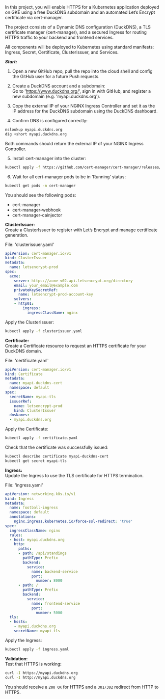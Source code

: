 In this project, you will enable HTTPS for a Kubernetes application deployed on GKE using a free DuckDNS subdomain and an automated Let’s Encrypt certificate via cert-manager.

The project consists of a Dynamic DNS configuration (DuckDNS), a TLS certificate manager (cert-manager), and a secured Ingress for routing HTTPS traffic to your backend and frontend services.

All components will be deployed to Kubernetes using standard manifests: Ingress, Secret, Certificate, ClusterIssuer, and Services.

***Start:***

1) Open a new GitHub repo, pull the repo into the cloud shell and config the GitHub user for a future Push requests.

2) Create a DuckDNS account and a subdomain:  
Go to 'https://www.duckdns.org/', sign in with GitHub, and register a new subdomain (e.g. 'myapi.duckdns.org').

3) Copy the external IP of your NGINX Ingress Controller and set it as the IP address for the DuckDNS subdomain using the DuckDNS dashboard.

4) Confirm DNS is configured correctly:
```bash
nslookup myapi.duckdns.org
dig +short myapi.duckdns.org
```
Both commands should return the external IP of your NGINX Ingress Controller.

5) Install cert-manager into the cluster:
```bash
kubectl apply -f https://github.com/cert-manager/cert-manager/releases/download/v1.13.2/cert-manager.yaml
```

6) Wait for all cert-manager pods to be in 'Running' status:
```bash
kubectl get pods -n cert-manager
```
You should see the following pods:
- cert-manager
- cert-manager-webhook
- cert-manager-cainjector

**ClusterIssuer:**  
Create a ClusterIssuer to register with Let’s Encrypt and manage certificate generation.

File: 'clusterissuer.yaml'
```yaml
apiVersion: cert-manager.io/v1
kind: ClusterIssuer
metadata:
  name: letsencrypt-prod
spec:
  acme:
    server: https://acme-v02.api.letsencrypt.org/directory
    email: your_email@example.com
    privateKeySecretRef:
      name: letsencrypt-prod-account-key
    solvers:
    - http01:
        ingress:
          ingressClassName: nginx
```
Apply the ClusterIssuer:
```bash
kubectl apply -f clusterissuer.yaml
```

**Certificate:**  
Create a Certificate resource to request an HTTPS certificate for your DuckDNS domain.

File: 'certificate.yaml'
```yaml
apiVersion: cert-manager.io/v1
kind: Certificate
metadata:
  name: myapi-duckdns-cert
  namespace: default
spec:
  secretName: myapi-tls
  issuerRef:
    name: letsencrypt-prod
    kind: ClusterIssuer
  dnsNames:
  - myapi.duckdns.org
```
Apply the Certificate:
```bash
kubectl apply -f certificate.yaml
```

Check that the certificate was successfully issued:
```bash
kubectl describe certificate myapi-duckdns-cert
kubectl get secret myapi-tls
```

**Ingress:**  
Update the Ingress to use the TLS certificate for HTTPS termination.

File: 'ingress.yaml'
```yaml
apiVersion: networking.k8s.io/v1
kind: Ingress
metadata:
  name: football-ingress
  namespace: default
  annotations:
    nginx.ingress.kubernetes.io/force-ssl-redirect: "true"
spec:
  ingressClassName: nginx
  rules:
  - host: myapi.duckdns.org
    http:
      paths:
      - path: /api/standings
        pathType: Prefix
        backend:
          service:
            name: backend-service
            port:
              number: 8000
      - path: /
        pathType: Prefix
        backend:
          service:
            name: frontend-service
            port:
              number: 5000
  tls:
  - hosts:
    - myapi.duckdns.org
    secretName: myapi-tls
```
Apply the Ingress:
```bash
kubectl apply -f ingress.yaml
```

**Validation:**  
Test that HTTPS is working:
```bash
curl -I https://myapi.duckdns.org
curl -I http://myapi.duckdns.org
```
You should receive a `200 OK` for HTTPS and a `301/302` redirect from HTTP to HTTPS.


